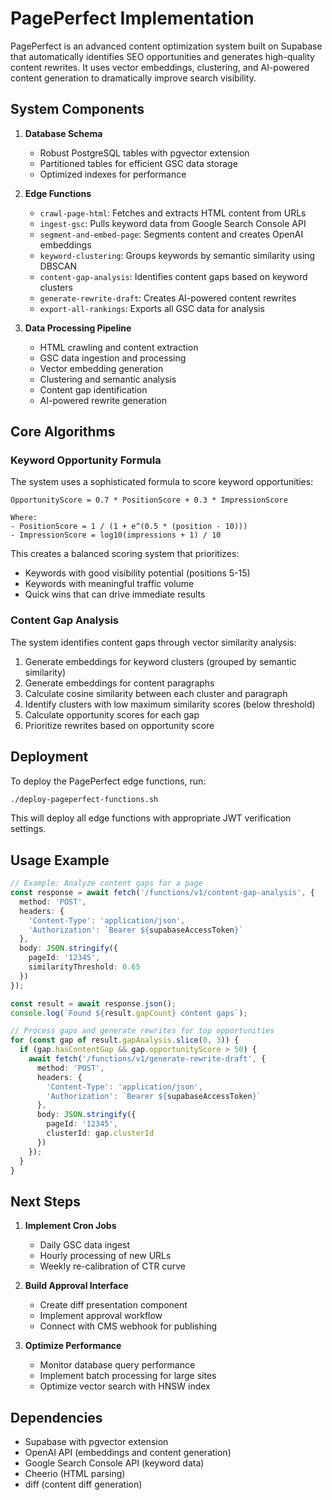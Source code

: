# PagePerfect Implementation

PagePerfect is an advanced content optimization system built on Supabase that automatically identifies SEO opportunities and generates high-quality content rewrites. It uses vector embeddings, clustering, and AI-powered content generation to dramatically improve search visibility.

## System Components

1. **Database Schema**
   - Robust PostgreSQL tables with pgvector extension
   - Partitioned tables for efficient GSC data storage
   - Optimized indexes for performance

2. **Edge Functions**
   - `crawl-page-html`: Fetches and extracts HTML content from URLs
   - `ingest-gsc`: Pulls keyword data from Google Search Console API
   - `segment-and-embed-page`: Segments content and creates OpenAI embeddings
   - `keyword-clustering`: Groups keywords by semantic similarity using DBSCAN
   - `content-gap-analysis`: Identifies content gaps based on keyword clusters
   - `generate-rewrite-draft`: Creates AI-powered content rewrites
   - `export-all-rankings`: Exports all GSC data for analysis

3. **Data Processing Pipeline**
   - HTML crawling and content extraction
   - GSC data ingestion and processing
   - Vector embedding generation
   - Clustering and semantic analysis
   - Content gap identification
   - AI-powered rewrite generation

## Core Algorithms

### Keyword Opportunity Formula

The system uses a sophisticated formula to score keyword opportunities:

```
OpportunityScore = 0.7 * PositionScore + 0.3 * ImpressionScore

Where:
- PositionScore = 1 / (1 + e^(0.5 * (position - 10)))
- ImpressionScore = log10(impressions + 1) / 10
```

This creates a balanced scoring system that prioritizes:
- Keywords with good visibility potential (positions 5-15)
- Keywords with meaningful traffic volume
- Quick wins that can drive immediate results

### Content Gap Analysis

The system identifies content gaps through vector similarity analysis:

1. Generate embeddings for keyword clusters (grouped by semantic similarity)
2. Generate embeddings for content paragraphs
3. Calculate cosine similarity between each cluster and paragraph
4. Identify clusters with low maximum similarity scores (below threshold)
5. Calculate opportunity scores for each gap
6. Prioritize rewrites based on opportunity score

## Deployment

To deploy the PagePerfect edge functions, run:

```bash
./deploy-pageperfect-functions.sh
```

This will deploy all edge functions with appropriate JWT verification settings.

## Usage Example

```typescript
// Example: Analyze content gaps for a page
const response = await fetch('/functions/v1/content-gap-analysis', {
  method: 'POST',
  headers: {
    'Content-Type': 'application/json',
    'Authorization': `Bearer ${supabaseAccessToken}`
  },
  body: JSON.stringify({
    pageId: '12345',
    similarityThreshold: 0.65
  })
});

const result = await response.json();
console.log(`Found ${result.gapCount} content gaps`);

// Process gaps and generate rewrites for top opportunities
for (const gap of result.gapAnalysis.slice(0, 3)) {
  if (gap.hasContentGap && gap.opportunityScore > 50) {
    await fetch('/functions/v1/generate-rewrite-draft', {
      method: 'POST',
      headers: {
        'Content-Type': 'application/json',
        'Authorization': `Bearer ${supabaseAccessToken}`
      },
      body: JSON.stringify({
        pageId: '12345',
        clusterId: gap.clusterId
      })
    });
  }
}
```

## Next Steps

1. **Implement Cron Jobs**
   - Daily GSC data ingest
   - Hourly processing of new URLs
   - Weekly re-calibration of CTR curve

2. **Build Approval Interface**
   - Create diff presentation component
   - Implement approval workflow
   - Connect with CMS webhook for publishing

3. **Optimize Performance**
   - Monitor database query performance
   - Implement batch processing for large sites
   - Optimize vector search with HNSW index

## Dependencies

- Supabase with pgvector extension
- OpenAI API (embeddings and content generation)
- Google Search Console API (keyword data)
- Cheerio (HTML parsing)
- diff (content diff generation)